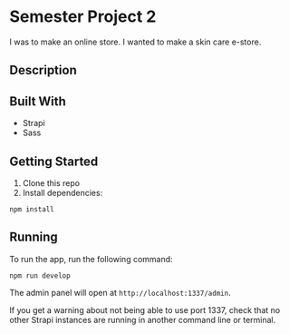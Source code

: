 # Semester Project 2

I was to make an online store. I wanted to make a skin care e-store.

## Description

## Built With
- Strapi
- Sass

## Getting Started
1. Clone this repo
2. Install dependencies:
```
npm install
```

## Running
To run the app, run the following command:
```
npm run develop
```
The admin panel will open at `http://localhost:1337/admin`.

If you get a warning about not being able to use port 1337, check that no other Strapi instances are running in another command line or terminal.
